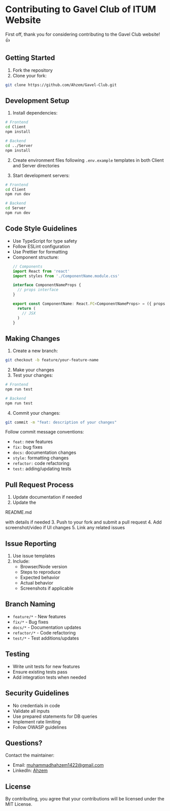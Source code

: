 # Contributing to Gavel Club of ITUM Website

First off, thank you for considering contributing to the Gavel Club website! 👍

## Getting Started

1. Fork the repository
2. Clone your fork:
```bash
git clone https://github.com/Ahzem/Gavel-Club.git
```

## Development Setup

1. Install dependencies:
```bash
# Frontend
cd Client
npm install

# Backend
cd ../Server
npm install
```

2. Create environment files following `.env.example` templates in both Client and Server directories

3. Start development servers:
```bash
# Frontend
cd Client
npm run dev

# Backend
cd Server
npm run dev
```

## Code Style Guidelines

- Use TypeScript for type safety
- Follow ESLint configuration
- Use Prettier for formatting
- Component structure:
  ```typescript
  // Components
  import React from 'react'
  import styles from './ComponentName.module.css'

  interface ComponentNameProps {
    // props interface
  }

  export const ComponentName: React.FC<ComponentNameProps> = ({ props }) => {
    return (
      // JSX
    )
  }
  ```

## Making Changes

1. Create a new branch:
```bash
git checkout -b feature/your-feature-name
```

2. Make your changes
3. Test your changes:
```bash
# Frontend
npm run test

# Backend
npm run test
```

4. Commit your changes:
```bash
git commit -m "feat: description of your changes"
```

Follow commit message conventions:
- `feat:` new features
- `fix:` bug fixes
- `docs:` documentation changes
- `style:` formatting changes
- `refactor:` code refactoring
- `test:` adding/updating tests

## Pull Request Process

1. Update documentation if needed
2. Update the 

README.md

 with details if needed
3. Push to your fork and submit a pull request
4. Add screenshot/video if UI changes
5. Link any related issues

## Issue Reporting

1. Use issue templates
2. Include:
   - Browser/Node version
   - Steps to reproduce
   - Expected behavior
   - Actual behavior
   - Screenshots if applicable

## Branch Naming

- `feature/*` - New features
- `fix/*` - Bug fixes
- `docs/*` - Documentation updates
- `refactor/*` - Code refactoring
- `test/*` - Test additions/updates

## Testing

- Write unit tests for new features
- Ensure existing tests pass
- Add integration tests when needed

## Security Guidelines

- No credentials in code
- Validate all inputs
- Use prepared statements for DB queries
- Implement rate limiting
- Follow OWASP guidelines

## Questions?

Contact the maintainer:
- Email: muhammadhahzem1422@gmail.com
- LinkedIn: [Ahzem](https://www.linkedin.com/in/Ahzem/)

## License

By contributing, you agree that your contributions will be licensed under the MIT License.
